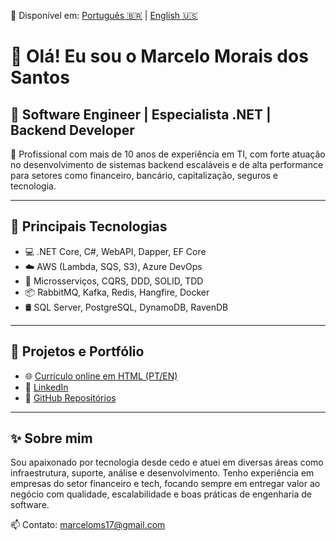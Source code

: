 📄 Disponível em: [Português 🇧🇷](README.md) | [English 🇺🇸](README.en.md)

# 👋 Olá! Eu sou o Marcelo Morais dos Santos

## 💼 **Software Engineer | Especialista .NET | Backend Developer**

🎯 Profissional com mais de 10 anos de experiência em TI, com forte atuação no desenvolvimento de sistemas backend escaláveis e de alta performance para setores como financeiro, bancário, capitalização, seguros e tecnologia.

---

## 🚀 Principais Tecnologias

- 💻 .NET Core, C#, WebAPI, Dapper, EF Core
- ☁️ AWS (Lambda, SQS, S3), Azure DevOps
- 🧩 Microsserviços, CQRS, DDD, SOLID, TDD
- 📦 RabbitMQ, Kafka, Redis, Hangfire, Docker
- 🛢️ SQL Server, PostgreSQL, DynamoDB, RavenDB

---

## 📌 Projetos e Portfólio

- 🌐 [Currículo online em HTML (PT/EN)](https://marceloms17.github.io/portfolio)
- 🔗 [LinkedIn](https://www.linkedin.com/in/marcelo-morais-61584146)
- 💾 [GitHub Repositórios](https://github.com/marceloms17?tab=repositories)

---

## ✨ Sobre mim

Sou apaixonado por tecnologia desde cedo e atuei em diversas áreas como infraestrutura, suporte, análise e desenvolvimento. Tenho experiência em empresas do setor financeiro e tech, focando sempre em entregar valor ao negócio com qualidade, escalabilidade e boas práticas de engenharia de software.

📫 Contato: [marceloms17@gmail.com](mailto:marceloms17@gmail.com)
